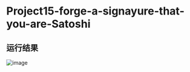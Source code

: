 # Project15-forge-a-signayure-that-you-are-Satoshi
## 运行结果
![image](https://user-images.githubusercontent.com/104118101/180979280-cd61fc19-07fb-44d9-b531-b3fee5a429b1.png)
